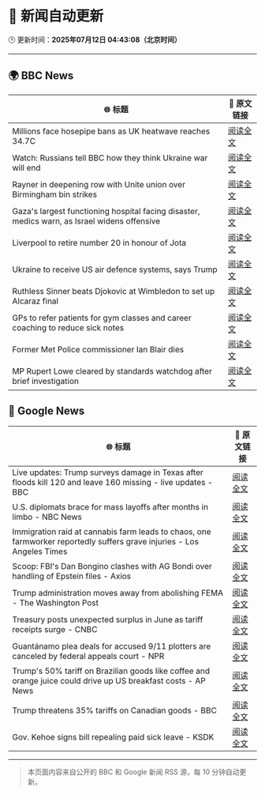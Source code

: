 # 🧠 新闻自动更新

🕒 更新时间：**2025年07月12日 04:43:08（北京时间）**

---

## 🌍 BBC News

| 🌐 标题 | 🔗 原文链接 |
|--------|-------------|
| Millions face hosepipe bans as UK heatwave reaches 34.7C | [阅读全文](https://www.bbc.com/news/articles/crmv8x74ky9o) |
| Watch: Russians tell BBC how they think Ukraine war will end | [阅读全文](https://www.bbc.com/news/videos/c1wp55wqq0lo) |
| Rayner in deepening row with Unite union over Birmingham bin strikes | [阅读全文](https://www.bbc.com/news/articles/cx24de0d9rdo) |
| Gaza's largest functioning hospital facing disaster, medics warn, as Israel widens offensive | [阅读全文](https://www.bbc.com/news/articles/cdx5zeywgrgo) |
| Liverpool to retire number 20 in honour of Jota | [阅读全文](https://www.bbc.com/sport/football/articles/cpqnwpxle79o) |
| Ukraine to receive US air defence systems, says Trump | [阅读全文](https://www.bbc.com/news/articles/crl04200dp4o) |
| Ruthless Sinner beats Djokovic at Wimbledon to set up Alcaraz final | [阅读全文](https://www.bbc.com/sport/tennis/articles/ckg52kr13ggo) |
| GPs to refer patients for gym classes and career coaching to reduce sick notes | [阅读全文](https://www.bbc.com/news/articles/cwyx880d1w8o) |
| Former Met Police commissioner Ian Blair dies | [阅读全文](https://www.bbc.com/news/articles/cj61d0rd9gjo) |
| MP Rupert Lowe cleared by standards watchdog after brief investigation | [阅读全文](https://www.bbc.com/news/articles/ceq7z421pwzo) |

## 📰 Google News

| 🌐 标题 | 🔗 原文链接 |
|--------|-------------|
| Live updates: Trump surveys damage in Texas after floods kill 120 and leave 160 missing - live updates - BBC | [阅读全文](https://news.google.com/rss/articles/CBMiVEFVX3lxTE5zZGNzYU9KS1NDbExlN3J1TmVLSVI0UEJMNk5sYjJiRmhzZ1JPOHltNmw5LW1PcWRJejF4MXZaN2dUcEVVNkRVek82QjNqRjNqYlh1VA?oc=5) |
| U.S. diplomats brace for mass layoffs after months in limbo - NBC News | [阅读全文](https://news.google.com/rss/articles/CBMipwFBVV95cUxOM3dtcDNtLTVoUUlYNXNtaWVNNjhzdXpzbkZDY1dwZ1cyQmxTQU0zV2d0UUp6Tl85V09JeXdEUVZKbzZLTGxvTGZaX2JPWjZyLWE5aEpITzBYSVpBSUR5V3A3M2YyYkY3RjJ2c0xGUS05dE4td2s5WU8tbmVSUmJDUWZJRTVHTXN4N3B2cU9Vc3k3RnNQTFlhLW5CaVdKUkszR01QNUFrSdIBVkFVX3lxTE5aYzJoNjBXZXc1aDI4ODRHeURaV3lDc1ZBb0pBQkE3Ny1wUWZuYmlVcVkyQ0RvVDJWck5Nd1AwTHM4WDRoWHVLQnJvUU5vRGN3Vm5GNXJB?oc=5) |
| Immigration raid at cannabis farm leads to chaos, one farmworker reportedly suffers grave injuries - Los Angeles Times | [阅读全文](https://news.google.com/rss/articles/CBMinwFBVV95cUxNVl9CWGpfRHFiVURlRi1nZ3R0QWh3OENKM0s2NkVhdDcxX3Z5YXpGRUo2Ni1YbGdTb2Q4ZXZEZmxNZndmVm51M2VkWFdzSHNnYjVXeFNwTzZ4WjdZemVGSE5vcmM1VC1xUG9zNXRQb20zVVQ2Qm0xSjdjNUNPZWhENVJUX2FnLWRadWVBOWNmaDJvWkRBdThITXRKRzltSm8?oc=5) |
| Scoop: FBI's Dan Bongino clashes with AG Bondi over handling of Epstein files - Axios | [阅读全文](https://news.google.com/rss/articles/CBMif0FVX3lxTE5RNlllS2NNeTZMZTlGZjcxT0M2a2pxZlYyTjBYd2lEVzFvVzlfMXctLXVoX0xIR0p0RnFwVEh5c3Z3X0lZOXV1NDg2RndyZWJlZ1JaUHhjVEloMHhMLVBDakFWay1CU3RIMWJwMzhNdFVfMGRoTzgybEdfR0xFSjQ?oc=5) |
| Trump administration moves away from abolishing FEMA - The Washington Post | [阅读全文](https://news.google.com/rss/articles/CBMigAFBVV95cUxPbzlndGVvaEZzMlRnajRzTzZUQ3FzaXVfYWh2UF80OUJEWFNOSUU2QlNFT3hQNzY4anVBdXF5REpSYmR5eGh3WUs0cXRFdG9PTWRxdnEyX2xxMHBha2pFcTlHSWhlRnNrLWF5NnhHLS05WEdCSmFiZzllRzBSNm9fUw?oc=5) |
| Treasury posts unexpected surplus in June as tariff receipts surge - CNBC | [阅读全文](https://news.google.com/rss/articles/CBMipgFBVV95cUxORTRJQllxbXdXcHpxLVFZSmZKSWI5dVpWcGFRR3BTbzJCN2J1ZDRYRUhkdmFfWFFnbTJIbjJpeXRoakUtU2VmSlU1WThQQnhPQ3hER21fRnF4UUMyYU8xc3UtTkgyX0NTSXpsT3NsM1QybWp2V2NQUFI1WFd0WjhmVVRrNzRFd0tjZjdZM083dEsyOXZRUEQ2WDlOQ21JNzNGbklpSUFn0gGrAUFVX3lxTE44eC1pMjVIY0NfenQ4eFRjSmFOTzZ2Z0cwZnFCTDlWdi1Ud0NHR1hHemVzVkhaYmZTcktQYjhNZFVOUUFhSk01Qk01U0lOMW5MSGlIUzlEdGxxX2Jvd2FxX2F0ZWVKNXJqeHlYOURIU1l5czVqd2phMzNtSDJHRzVZaFBGa2M5dkg5eHBNOXZiS3Q0MHZQbTUyT2c5TDZYaXlrMXNqYnNvSVU4QQ?oc=5) |
| Guantánamo plea deals for accused 9/11 plotters are canceled by federal appeals court - NPR | [阅读全文](https://news.google.com/rss/articles/CBMiiwFBVV95cUxPRGtYeXdVS0JISzZZUFZYTFU2UUFPWWNTazJIbHRFNmRrY3ZmbXlWOXpXUjJqTFM2SzlvZzZ5OUlaWUZXblVfMThKeDd4cG9uVVloSkU4cXM4UWVIM1pVTDlkOEFLVFpta1F6RVM2UmhYMGpLb0h5UnYtTkFMbTBEMXZlVUFucGlZbTNr?oc=5) |
| Trump's 50% tariff on Brazilian goods like coffee and orange juice could drive up US breakfast costs - AP News | [阅读全文](https://news.google.com/rss/articles/CBMiogFBVV95cUxNMXB3ZEVrQThmTEJDc3Bwa241MkFXV1NzNWJybXpmbHVGa1NsQ1ZNLUs3Z3ZsaGFXV2poTG1ya25WdlhCcXRja1Q5TUl5aUNoQ0ZfZlJsd0wyZl9tZUtyV1AwWXB0UmFocmZIY1JTd2FRUGJBanlOZS1HbW1SQ29udGhqMm1GSU1LdEh3UURoYzMxdndtTG5WZDZ3aGcxOExzVkE?oc=5) |
| Trump threatens 35% tariffs on Canadian goods - BBC | [阅读全文](https://news.google.com/rss/articles/CBMiWkFVX3lxTE9qS2N6VTd6S0dXbnRLMHQweEhWa2JPV3JDWHRZMHpFcEhaWDlXSDVIWmoydkxjMldnNUdhdGdiOXpwc0VrdTZBMklyR3hOMHRlTE82NTJ6ekN2Z9IBX0FVX3lxTFBiRGhYU2hPVEdCeC1NVjJjVjBrZTc5eHJnTEUzSE56Zk12djhIOVdlT2o3cThlSGs4MHVnWVVtbTFLNEk2ZmNOa0RxamRRNVVLSWJ4dVBQVk94TTJjWjRr?oc=5) |
| Gov. Kehoe signs bill repealing paid sick leave - KSDK | [阅读全文](https://news.google.com/rss/articles/CBMi1AFBVV95cUxOc0N5bnp3bXFzUTYtN2hmZnNqeU82THNIRHlHXzhsY0ZQbFVVM1k1RzlDeS12b093Tm1uMmlUNmNieHllM3QxNFozaE1fTWtfbjMtcWw1aXp5a0RBNlVrc3BGY0hpTEcwZ3RYaFkyS2padGFJV2lIcjB2Tk1IaW1tdE5uVVpnSEdWaldoVWpfZUZkUGxzSW1jdE00TWk4TTVnX2JyQWN2LXFhU0lQaXNDLXVLWm9NWTNRbmh4aDdnVHJBLUJpcU5YYXRFOWx6bXAwNWVTMA?oc=5) |

---
> 本页面内容来自公开的 BBC 和 Google 新闻 RSS 源，每 10 分钟自动更新。